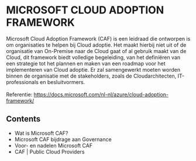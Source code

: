 # MICROSOFT CLOUD ADOPTION FRAMEWORK

Microsoft Cloud Adoption Framework (CAF) is een leidraad die ontworpen is om organisaties te helpen bij Cloud adoptie. Het maakt hierbij niet uit of de organisatie van On-Premise naar de Cloud gaat of al gebruik maakt van de Cloud, dit framework biedt volledige begeleiding, van het definiëren van een strategie tot het plannen en maken van een roadmap voor het implementeren van Cloud adoptie. Er zal samengewerkt moeten worden binnen de organisatie met de stakeholders, zoals de Cloudarchitecten, IT-professionals en besluitvormers.
</br></br>
Referentie: https://docs.microsoft.com/nl-nl/azure/cloud-adoption-framework/

## Contents
* Wat is Microsoft CAF?
* Microsoft CAF bijdrage aan Governance
* Voor- en nadelen Microsoft CAF
* CAF | Public Cloud Providers
